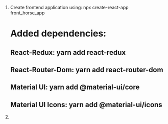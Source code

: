 1.  Create frontend application using:
    npx create-react-app front_horse_app

    # Added dependencies:
    ## React-Redux: yarn add react-redux

    ## React-Router-Dom: yarn add react-router-dom

    ## Material UI: yarn add @material-ui/core
    ## Material UI Icons: yarn add @material-ui/icons

2.  


